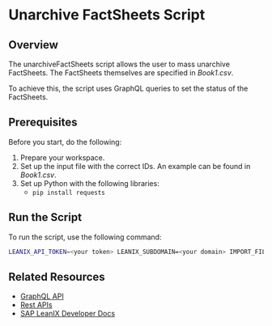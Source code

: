 # Unarchive FactSheets Script

## Overview

The unarchiveFactSheets script allows the user to mass unarchive FactSheets. The FactSheets themselves are specified in *Book1.csv*.

To achieve this, the script uses GraphQL queries to set the status of the FactSheets.

## Prerequisites

Before you start, do the following:

1. Prepare your workspace.
2. Set up the input file with the correct IDs. An example can be found in *Book1.csv*.
3. Set up Python with the following libraries: 
    - `pip install requests`

## Run the Script

To run the script, use the following command:

```bash
LEANIX_API_TOKEN=<your token> LEANIX_SUBDOMAIN=<your domain> IMPORT_FILE=<your input file> python archive.py
```

## Related Resources

- [GraphQL API](https://docs-eam.leanix.net/reference/graphql-tutorials)
- [Rest APIs](https://docs-eam.leanix.net/reference/rest-apis)
- [SAP LeanIX Developer Docs](https://docs-eam.leanix.net/docs/archive-delete-and-recover-a-fact-sheet)
